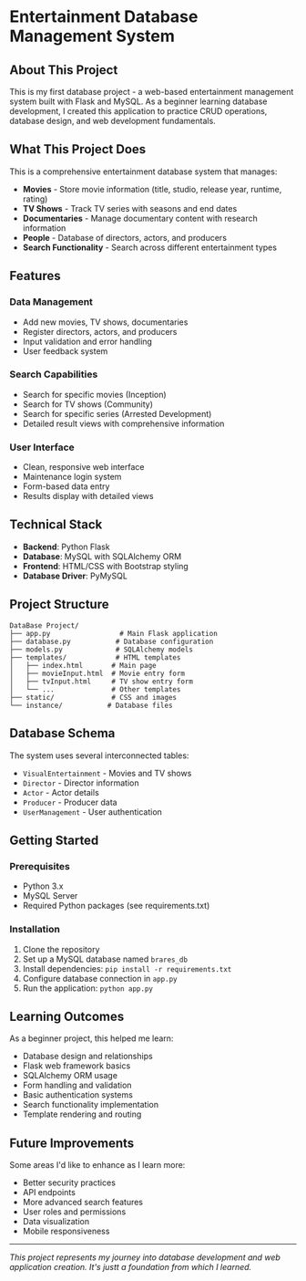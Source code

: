 # Entertainment Database Management System

## About This Project

This is my first database project - a web-based entertainment management system built with Flask and MySQL. As a beginner learning database development, I created this application to practice CRUD operations, database design, and web development fundamentals.

## What This Project Does

This is a comprehensive entertainment database system that manages:

- **Movies** - Store movie information (title, studio, release year, runtime, rating)
- **TV Shows** - Track TV series with seasons and end dates
- **Documentaries** - Manage documentary content with research information
- **People** - Database of directors, actors, and producers
- **Search Functionality** - Search across different entertainment types

## Features

### Data Management
- Add new movies, TV shows, documentaries
- Register directors, actors, and producers
- Input validation and error handling
- User feedback system

### Search Capabilities
- Search for specific movies (Inception)
- Search for TV shows (Community)
- Search for specific series (Arrested Development)
- Detailed result views with comprehensive information

### User Interface
- Clean, responsive web interface
- Maintenance login system
- Form-based data entry
- Results display with detailed views

## Technical Stack

- **Backend**: Python Flask
- **Database**: MySQL with SQLAlchemy ORM
- **Frontend**: HTML/CSS with Bootstrap styling
- **Database Driver**: PyMySQL

## Project Structure

```
DataBase Project/
├── app.py                 # Main Flask application
├── database.py           # Database configuration
├── models.py             # SQLAlchemy models
├── templates/            # HTML templates
│   ├── index.html       # Main page
│   ├── movieInput.html  # Movie entry form
│   ├── tvInput.html     # TV show entry form
│   └── ...              # Other templates
├── static/              # CSS and images
└── instance/           # Database files
```

## Database Schema

The system uses several interconnected tables:
- `VisualEntertainment` - Movies and TV shows
- `Director` - Director information
- `Actor` - Actor details
- `Producer` - Producer data
- `UserManagement` - User authentication

## Getting Started

### Prerequisites
- Python 3.x
- MySQL Server
- Required Python packages (see requirements.txt)

### Installation
1. Clone the repository
2. Set up a MySQL database named `brares_db`
3. Install dependencies: `pip install -r requirements.txt`
4. Configure database connection in `app.py`
5. Run the application: `python app.py`

## Learning Outcomes

As a beginner project, this helped me learn:
- Database design and relationships
- Flask web framework basics
- SQLAlchemy ORM usage
- Form handling and validation
- Basic authentication systems
- Search functionality implementation
- Template rendering and routing

## Future Improvements

Some areas I'd like to enhance as I learn more:
- Better security practices
- API endpoints
- More advanced search features
- User roles and permissions
- Data visualization
- Mobile responsiveness

---

*This project represents my journey into database development and web application creation. It's justt a foundation from which I learned.* 